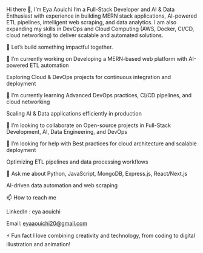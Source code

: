 Hi there 👋, 
I’m Eya Aouichi
I’m a Full-Stack Developer and AI & Data Enthusiast with experience in building MERN stack applications, AI-powered ETL pipelines, intelligent web scraping, and data analytics. I am also expanding my skills in DevOps and Cloud Computing (AWS, Docker, CI/CD, cloud networking) to deliver scalable and automated solutions.

🚀 Let’s build something impactful together.

🔭 I’m currently working on
Developing a MERN-based web platform with AI-powered ETL automation

Exploring Cloud & DevOps projects for continuous integration and deployment

🌱 I’m currently learning
Advanced DevOps practices, CI/CD pipelines, and cloud networking

Scaling AI & Data applications efficiently in production

👯 I’m looking to collaborate on
Open-source projects in Full-Stack Development, AI, Data Engineering, and DevOps

🤔 I’m looking for help with
Best practices for cloud architecture and scalable deployment

Optimizing ETL pipelines and data processing workflows

💬 Ask me about
Python, JavaScript, MongoDB, Express.js, React/Next.js

AI-driven data automation and web scraping

📫 How to reach me

LinkedIn : eya aouichi

Email: eyaaouichi20@gmail.com


⚡ Fun fact
I love combining creativity and technology, from coding to digital illustration and animation!
